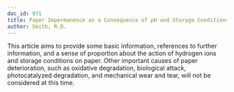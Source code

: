 ```yaml
---
doc_id: 971
title: Paper Impermanence as a Consequence of pH and Storage Conditions
author: Smith, R.D.
---
```


This article aims to provide some basic information, references to further
information, and a sense of proportion about the action of hydrogen ions and
storage conditions on paper.  Other  important causes of paper deterioration,
such as oxidative degradation, biological attack, photocatalyzed degradation,
and mechanical wear and tear, will not be considered at this time.